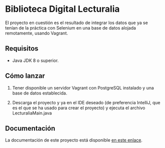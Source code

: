 # Biblioteca Digital Lecturalia

El proyecto en cuestión es el resultado de integrar los datos que ya se tenían de 
la práctica con Selenium en una base de datos alojada remotamente, usando Vagrant.

## Requisitos

- Java JDK 8 o superior.

## Cómo lanzar
1. Tener disponible un servidor Vagrant con PostgreSQL instalado y una base de datos establecida.

2. Descarga el proyecto y ya en el IDE deseado (de preferencia IntelliJ,
   que es el que se ha usado para crear el proyecto) y ejecuta el archivo LecturaliaMain.java

## Documentación
La documentación de este proyecto está disponible [en este enlace](https://bokurai.github.io/M06_JDBCPractica_NereidaBarba/docs/allpackages-index.html).

